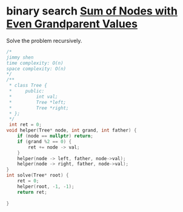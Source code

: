 # binary search [Sum of Nodes with Even Grandparent Values](https://binarysearch.com/room/No-Homers-Club-VhFa8Vma4Y?questionsetIndex=3)
Solve the problem recursively.

```cpp
/*
jimmy shen
time complexity: O(n)
space complexity: O(n)
*/
/**
 * class Tree {
 *     public:
 *         int val;
 *         Tree *left;
 *         Tree *right;
 * };
 */
 int ret = 0;
void helper(Tree* node, int grand, int father) {
    if (node == nullptr) return;
    if (grand %2 == 0) {
        ret += node -> val;
    }
    helper(node -> left, father, node->val);
    helper(node -> right, father, node->val);
}
int solve(Tree* root) {
    ret = 0;
    helper(root, -1, -1);
    return ret;
    
}
```
